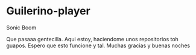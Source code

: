 # Guilerino-player
Sonic Boom

Que pasaaa gentecilla. Aqui estoy, haciendome unos repositorios toh guapos. Espero que esto funcione y tal. Muchas gracias y buenas noches
